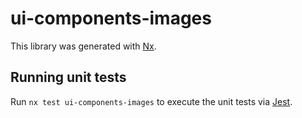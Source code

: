 # ui-components-images

This library was generated with [Nx](https://nx.dev).

## Running unit tests

Run `nx test ui-components-images` to execute the unit tests via [Jest](https://jestjs.io).
